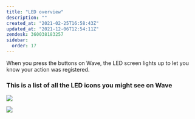```yaml
---
title: "LED overview"
description: ""
created_at: "2021-02-25T16:58:43Z"
updated_at: "2021-12-06T12:54:11Z"
zendesk: 360038183257
sidebar:
  order: 17
---
```


When you press the buttons on Wave, the LED screen lights up to let you know your action was registered.

### This is a list of all the LED icons you might see on Wave

![](/images/wave-for-work-led.png)

![](/images/wave-for-work-led-volume.png)

